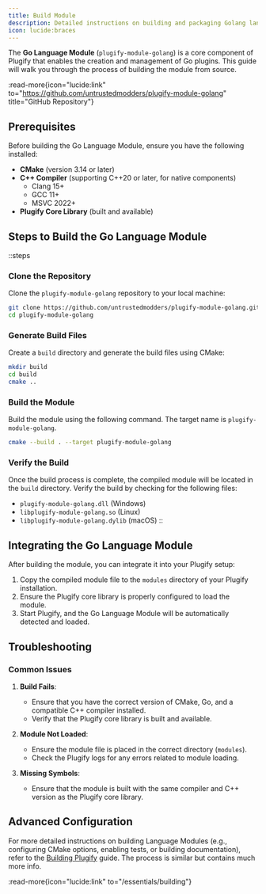 ```yaml
---
title: Build Module
description: Detailed instructions on building and packaging Golang language module.
icon: lucide:braces
---
```


The **Go Language Module** (`plugify-module-golang`) is a core component of Plugify that enables the creation and management of Go plugins. This guide will walk you through the process of building the module from source.

:read-more{icon="lucide:link" to="https://github.com/untrustedmodders/plugify-module-golang" title="GitHub Repository"}

## **Prerequisites**

Before building the Go Language Module, ensure you have the following installed:

- **CMake** (version 3.14 or later)
- **C++ Compiler** (supporting C++20 or later, for native components)
    - Clang 15+
    - GCC 11+
    - MSVC 2022+
- **Plugify Core Library** (built and available)

## **Steps to Build the Go Language Module**

::steps
### **Clone the Repository**
Clone the `plugify-module-golang` repository to your local machine:

```bash
git clone https://github.com/untrustedmodders/plugify-module-golang.git --recursive
cd plugify-module-golang
```

### **Generate Build Files**
Create a `build` directory and generate the build files using CMake:

```bash
mkdir build
cd build
cmake ..
```

### **Build the Module**
Build the module using the following command. The target name is `plugify-module-golang`.

```bash
cmake --build . --target plugify-module-golang
```

### **Verify the Build**
Once the build process is complete, the compiled module will be located in the `build` directory. Verify the build by checking for the following files:
- `plugify-module-golang.dll` (Windows)
- `libplugify-module-golang.so` (Linux)
- `libplugify-module-golang.dylib` (macOS)
::

## **Integrating the Go Language Module**

After building the module, you can integrate it into your Plugify setup:

1. Copy the compiled module file to the `modules` directory of your Plugify installation.
2. Ensure the Plugify core library is properly configured to load the module.
3. Start Plugify, and the Go Language Module will be automatically detected and loaded.

## **Troubleshooting**

### **Common Issues**
1. **Build Fails**:
    - Ensure that you have the correct version of CMake, Go, and a compatible C++ compiler installed.
    - Verify that the Plugify core library is built and available.

2. **Module Not Loaded**:
    - Ensure the module file is placed in the correct directory (`modules`).
    - Check the Plugify logs for any errors related to module loading.

3. **Missing Symbols**:
    - Ensure that the module is built with the same compiler and C++ version as the Plugify core library.

## **Advanced Configuration**

For more detailed instructions on building Language Modules (e.g., configuring CMake options, enabling tests, or building documentation), refer to the [Building Plugify](/essentials/building) guide. The process is similar but contains much more info.

:read-more{icon="lucide:link" to="/essentials/building"}
